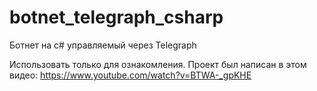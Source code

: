 # botnet_telegraph_csharp
Ботнет на c# управляемый через Telegraph

Использовать только для ознакомления.
Проект был написан в этом видео:
https://www.youtube.com/watch?v=BTWA-_gpKHE
